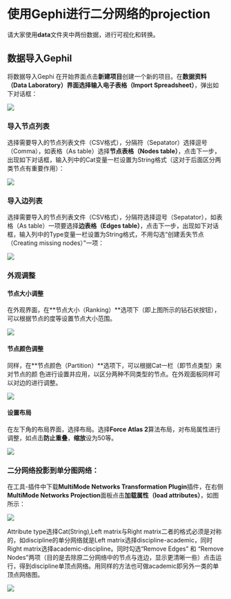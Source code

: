# 使用Gephi进行二分网络的projection

请大家使用**data**文件夹中两份数据，进行可视化和转换。


## 数据导入Gephil

将数据导入Gephi在开始界面点击**新建项目**创建一个新的项目。在**数据资料（Data Laboratory）**界面选择**输入电子表格（Import Spreadsheet）**，弹出如下对话框：

![][1]

[1]:
images/projection/import.png


### 导入节点列表选择需要导入的节点列表文件（CSV格式），分隔符（Sepatator）选择逗号（Comma），如表格（As table）选择**节点表格（Nodes table）**，点击下一步，出现如下对话框，输入列中的Cat变量一栏设置为String格式（这对于后面区分两类节点有重要作用）：

![][2]

[2]:
images/projection/nodelist.png


### 导入边列表选择需要导入的节点列表文件（CSV格式），分隔符选择逗号（Sepatator），如表格（As table）一项要选择**边表格（Edges table）**，点击下一步，出现如下对话框，输入列中的Type变量一栏设置为String格式，不用勾选“创建丢失节点（Creating missing nodes）”一项：

![][3]

[3]:
images/projection/edgelist.png


### 外观调整#### 节点大小调整
在外观界面，在**节点大小（Ranking）**选项下（即上图所示的钻石状按钮），可以根据节点的度等设置节点大小范围。
![][4]

[4]:
images/projection/nodesize.png


#### 节点颜色调整同样，在**节点颜色（Partition）**选项下，可以根据Cat一栏（即节点类型）来对节点的颜色进行设置并应用，以区分两种不同类型的节点。在外观面板同样可以对边的进行调整。

![][5]

[5]:
images/projection/nodecolour.png

#### 设置布局在左下角的布局界面，选择布局。选择**Force Atlas 2**算法布局，对布局属性进行调整，如点击**防止重叠**，**缩放**设为50等。
![][6]

[6]:
images/projection/layout.png

### 二分网络投影到单分图网络：在工具-插件中下载**MultiMode Networks Transformation Plugin**插件，在右侧**MultiMode Networks Projection**面板点击**加载属性（load attributes）**，如图所示：

![][7]

[7]:
images/projection/multi.png

Attribute type选择Cat(String),Left matrix与Right matrix二者的格式必须是对称的，如discipline的单分网络就是Left matrix选择discipline-academic，同时Right matrix选择academic-discipline。同时勾选“Remove Edges” 和 “Remove Nodes”两项（目的是去除原二分网络中的节点与连边，显示更清晰一些）点击运行，得到discipline单顶点网络。用同样的方法也可做academic即另外一类的单顶点网络图。
![][8]

[8]:
images/projection/click.png
